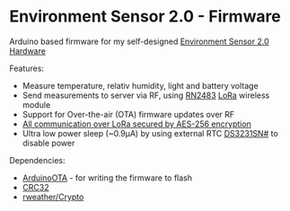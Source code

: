 # Environment Sensor 2.0 - Firmware

Arduino based firmware for my self-designed [Environment Sensor 2.0 Hardware](https://github.com/sebdehne/SensorBoard-Hardware)

Features:
- Measure temperature, relativ humidity, light and battery voltage
- Send measurements to server via RF, using [RN2483](https://www.microchip.com/wwwproducts/en/RN2483) [LoRa](https://en.wikipedia.org/wiki/LoRa) wireless module
- Support for Over-the-air (OTA) firmware updates over RF
- [All communication over LoRa secured by AES-256 encryption](https://dehnes.com/software/2021/04/18/secure-wireless-communication-for-iot-devices.html)
- Ultra low power sleep (~0.9µA) by using external RTC [DS3231SN#](https://no.mouser.com/ProductDetail/Maxim-Integrated/DS3231SN?qs=1eQvB6Dk1vhUlr8%2FOrV0Fw%3D%3D) to disable power

Dependencies:
- [ArduinoOTA](https://github.com/jandrassy/ArduinoOTA) - for writing the firmware to flash
- [CRC32](https://github.com/bakercp/CRC32)
- [rweather/Crypto](https://github.com/rweather/arduinolibs)
